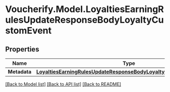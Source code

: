 # Voucherify.Model.LoyaltiesEarningRulesUpdateResponseBodyLoyaltyCustomEvent

## Properties

Name | Type | Description | Notes
------------ | ------------- | ------------- | -------------
**Metadata** | [**LoyaltiesEarningRulesUpdateResponseBodyLoyaltyCustomEventMetadata**](LoyaltiesEarningRulesUpdateResponseBodyLoyaltyCustomEventMetadata.md) |  | [optional] 

[[Back to Model list]](../../README.md#documentation-for-models) [[Back to API list]](../../README.md#documentation-for-api-endpoints) [[Back to README]](../../README.md)

